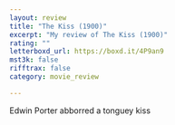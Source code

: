 ```yaml
---
layout: review
title: "The Kiss (1900)"
excerpt: "My review of The Kiss (1900)"
rating: ""
letterboxd_url: https://boxd.it/4P9an9
mst3k: false
rifftrax: false
category: movie_review

---
```


Edwin Porter abborred a tonguey kiss